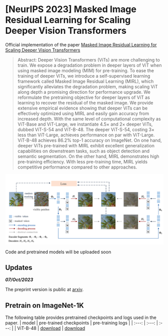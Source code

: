 # [NeurIPS 2023] Masked Image Residual Learning for Scaling Deeper Vision Transformers
Official implementation of the paper [Masked Image Residual Learning for Scaling Deeper Vision Transformers](https://arxiv.org/abs/2309.14136)
> Abstract: Deeper Vision Transformers (ViTs) are more challenging to train. We expose a
degradation problem in deeper layers of ViT when using masked image modeling
(MIM) for pre-training. To ease the training of deeper ViTs, we introduce a self-supervised learning framework called Masked Image Residual Learning (MIRL),
which significantly alleviates the degradation problem, making scaling ViT along
depth a promising direction for performance upgrade. We reformulate the pretraining objective for deeper layers of ViT as learning to recover the residual of the
masked image. We provide extensive empirical evidence showing that deeper ViTs
can be effectively optimized using MIRL and easily gain accuracy from increased
depth. With the same level of computational complexity as ViT-Base and ViT-Large,
we instantiate 4.5× and 2× deeper ViTs, dubbed ViT-S-54 and ViT-B-48. The
deeper ViT-S-54, costing 3× less than ViT-Large, achieves performance on par with
ViT-Large. ViT-B-48 achieves 86.2% top-1 accuracy on ImageNet. On one hand,
deeper ViTs pre-trained with MIRL exhibit excellent generalization capabilities
on downstream tasks, such as object detection and semantic segmentation. On the
other hand, MIRL demonstrates high pre-training efficiency. With less pre-training
time, MIRL yields competitive performance compared to other approaches.

<div align='center'>
<img src="asset/mirl_arch.png" alt="Architecture" width="880" style="display: block;"/>
</div>




Code and pretrained models will be uploaded soon


## Updates

***07/Oct/2023***

The preprint version is public at [arxiv](https://arxiv.org/abs/2309.14136).


## Pretrain on ImageNet-1K
The following table provides pretrained checkpoints and logs used in the paper.
| model | pre-trained checkpoints | pre-training logs |
| :---: | :---: | :---: |
| ViT-B-48 | [download](https://pan.baidu.com/share/init?surl=bpyLctZy6Ww2QQ-s9KiSjQ&pwd=mirl) | [download](https://pan.baidu.com/s/1XKBXSLbyPqeXFREaTdmupQ?pwd=mirl)


